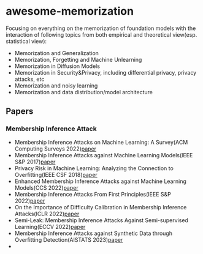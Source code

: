 # awesome-memorization
Focusing on everything on the memorization of foundation models with the interaction of following topics from both empirical and theoretical view(esp. statistical view):
- Memorization and Generalization
- Memorization, Forgetting and Machine Unlearning
- Memorization in Diffusion Models
- Memorization in Security&Privacy, including differential privacy, privacy attacks, etc
- Memorization and noisy learning
- Memorization and data distribution/model architecture

## Papers
### Membership Inference Attack
- Membership Inference Attacks on Machine Learning: A Survey(ACM Computing Surveys 2022)[paper](https://dl.acm.org/doi/10.1145/3523273)
- Membership Inference Attacks against Machine Learning Models(IEEE S&P 2017)[paper](http://arxiv.org/abs/1610.05820)
- Privacy Risk in Machine Learning: Analyzing the Connection to Overfitting(IEEE CSF 2018)[paper](https://arxiv.org/abs/1709.01604)
- Enhanced Membership Inference Attacks against Machine Learning Models(CCS 2022)[paper](https://dl.acm.org/doi/10.1145/3548606.3560675)
- Membership Inference Attacks From First Principles(IEEE S&P 2022)[paper](https://arxiv.org/abs/2112.03570v2)
- On the Importance of Difficulty Calibration in Membership Inference Attacks(ICLR 2022)[paper](https://arxiv.org/pdf/2111.08440)
- Semi-Leak: Membership Inference Attacks Against Semi-supervised Learning(ECCV 2022)[paper](https://arxiv.org/pdf/2207.12535)
- Membership Inference Attacks against Synthetic Data through Overfitting Detection(AISTATS 2023)[paper](https://arxiv.org/pdf/2302.12580)
- 


